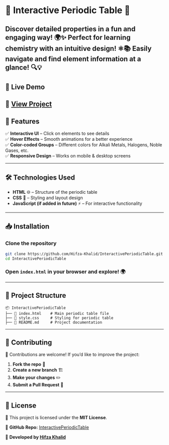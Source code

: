 # 🔬 Interactive Periodic Table 🧪  

Discover detailed properties in a fun and engaging way! 🌍✨ Perfect for learning chemistry with an intuitive design! ⚛️📚  Easily navigate and find element information at a glance! 🔍💡  
---
## 🚀 **Live Demo**  
🔗 [View Project](https://hifza-khalid.github.io/InteractivePeriodicTable)  
---

## 📜 **Features**  
✅ **Interactive UI** – Click on elements to see details  
✅ **Hover Effects** – Smooth animations for a better experience  
✅ **Color-coded Groups** – Different colors for Alkali Metals, Halogens, Noble Gases, etc.  
✅ **Responsive Design** – Works on mobile & desktop screens  

---

## 🛠️ **Technologies Used**  
- **HTML** 🌐 – Structure of the periodic table  
- **CSS** 🎨 – Styling and layout design  
- **JavaScript (if added in future)** ⚡ – For interactive functionality  

---

## 📥 **Installation**  

### Clone the repository  
```bash
git clone https://github.com/Hifza-Khalid/InteractivePeriodicTable.git
cd InteractivePeriodicTable
```
### Open `index.html` in your browser and explore! 🌍  

---

## 📂 **Project Structure**  
```plaintext
📦 InteractivePeriodicTable
├── 📄 index.html    # Main periodic table file
├── 🎨 style.css     # Styling for periodic table
├── 📄 README.md     # Project documentation
```

---

## 🤝 **Contributing**  
🎉 Contributions are welcome! If you’d like to improve the project:  
1. **Fork the repo** 🍴  
2. **Create a new branch** 🏗️  
3. **Make your changes** ✏️  
4. **Submit a Pull Request** 🚀  

---

## 📌 **License**  
📜 This project is licensed under the **MIT License**.  

🔗 **GitHub Repo:** [InteractivePeriodicTable](https://github.com/Hifza-Khalid/InteractivePeriodicTable)  

📩 **Developed by [Hifza Khalid](https://github.com/Hifza-Khalid)**  
